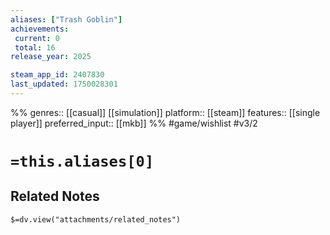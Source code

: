```yaml
---
aliases: ["Trash Goblin"]
achievements:
 current: 0
 total: 16
release_year: 2025

steam_app_id: 2407830
last_updated: 1750028301
---
```

%%
genres:: [[casual]] [[simulation]]
platform:: [[steam]]
features:: [[single player]]
preferred_input:: [[mkb]]
%%
#game/wishlist
#v3/2

# `=this.aliases[0]`
## Related Notes
`$=dv.view("attachments/related_notes")`